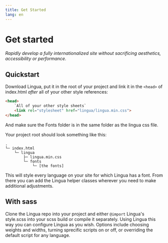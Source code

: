 ```yaml
---
title: Get Started
lang: en
---
```


# Get started

*Rapidly develop a fully internationalized site without sacrificing aesthetics, accessibility or performance.*

## Quickstart

Download Lingua, put it in the root of your project and link it in the `<head>` of index.html *after* all of your other style references:

```HTML
<head>
	`All of your other style sheets`
	<link rel="stylesheet" href="lingua/lingua.min.css">
</head>
```
And make sure the Fonts folder is in the same folder as the lingua css file.

Your project root should look something like this:

```
.
└─ index.html
	└─ lingua
 		├─ lingua.min.css
		└─ fonts
			└─ [the fonts]
```

This will style every language on your site for which Lingua has a font. From there you can add the Lingua helper classes wherever you need to make additional adjustments.

## With sass

Clone the Lingua repo into your project and either `@import` Lingua's style.scss into your scss build or compile it separately. Using Lingua this way you can configure Lingua as you wish. Options include choosing weights and widths, turning sprecific scripts on or off, or overriding the default script for any language.
